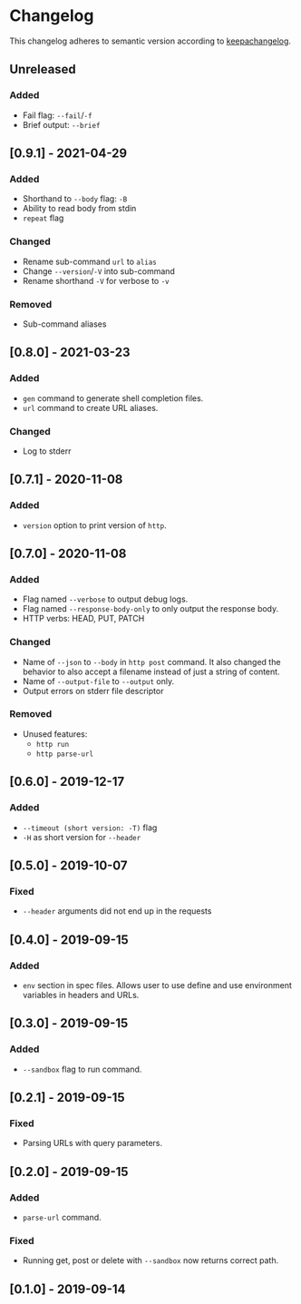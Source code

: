 # Changelog

This changelog adheres to semantic version according to [keepachangelog](https://keepachangelog.com/en/1.0.0/).

## Unreleased

### Added
- Fail flag: `--fail`/`-f`
- Brief output: `--brief`

## [0.9.1] - 2021-04-29

### Added
- Shorthand to `--body` flag: `-B`
- Ability to read body from stdin
- `repeat` flag

### Changed
- Rename sub-command `url` to `alias`
- Change `--version`/`-V` into sub-command
- Rename shorthand `-V` for verbose to `-v`

### Removed
- Sub-command aliases

## [0.8.0] - 2021-03-23

### Added
- `gen` command to generate shell completion files.
- `url` command to create URL aliases.

### Changed
- Log to stderr

## [0.7.1] - 2020-11-08

### Added
- `version` option to print version of `http`.

## [0.7.0] - 2020-11-08

### Added
- Flag named `--verbose` to output debug logs.
- Flag named `--response-body-only` to only output the response body.
- HTTP verbs: HEAD, PUT, PATCH

### Changed
- Name of `--json` to `--body` in `http post` command. It also changed the behavior to also
  accept a filename instead of just a string of content.
- Name of `--output-file` to `--output` only.
- Output errors on stderr file descriptor

### Removed
- Unused features:
    * `http run`
    * `http parse-url`

## [0.6.0] - 2019-12-17

### Added
- `--timeout (short version: -T)` flag
- `-H` as short version for `--header`

## [0.5.0] - 2019-10-07

### Fixed
- `--header` arguments did not end up in the requests

## [0.4.0] - 2019-09-15

### Added
- `env` section in spec files. Allows user to use define and use environment variables in headers and URLs.

## [0.3.0] - 2019-09-15

### Added
- `--sandbox` flag to run command.

## [0.2.1] - 2019-09-15

### Fixed
- Parsing URLs with query parameters.

## [0.2.0] - 2019-09-15

### Added
- `parse-url` command.

### Fixed
- Running get, post or delete with `--sandbox` now returns correct path.

## [0.1.0] - 2019-09-14
